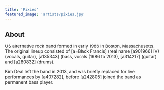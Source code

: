 ```yaml
---
title: 'Pixies'
featured_image: 'artists/pixies.jpg'
---
```


## About

US alternative rock band formed in early 1986 in Boston, Massachusetts. The original lineup consisted of [a=Black Francis] (real name [a901966] IV) (vocals, guitar), [a135343] (bass, vocals (1986 to 2013), [a314217] (guitar) and [a280832] (drums).

Kim Deal left the band in 2013,  and was briefly replaced for live performances by [a407282], before [a242805] joined the band as permanent bass player.
